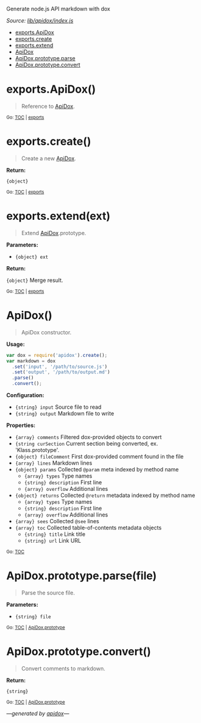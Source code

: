 Generate node.js API markdown with dox

_Source: [lib/apidox/index.js](../lib/apidox/index.js)_

<a name="toc--"></a>

- <a name="toc--exports"></a>[exports.ApiDox](#exportsapidox)
- [exports.create](#exportscreate)
- [exports.extend](#exportsextendext)
- <a name="toc--apidox"></a>[ApiDox](#apidox)
- <a name="toc--apidoxprototype"></a>[ApiDox.prototype.parse](#apidoxprototypeparsefile)
- [ApiDox.prototype.convert](#apidoxprototypeconvert)

<a name="exports"></a>

# exports.ApiDox()

> Reference to [ApiDox](#apidox).

<sub>Go: [TOC](#toc--) | [exports](#toc--exports)</sub>

# exports.create()

> Create a new [ApiDox](#apidox).

**Return:**

`{object}`

<sub>Go: [TOC](#toc--) | [exports](#toc--exports)</sub>

# exports.extend(ext)

> Extend [ApiDox](#apidox).prototype.

**Parameters:**

- `{object} ext`

**Return:**

`{object}` Merge result.

<sub>Go: [TOC](#toc--) | [exports](#toc--exports)</sub>

# ApiDox()

> ApiDox constructor.

**Usage:**

```js
var dox = require('apidox').create();
var markdown = dox
  .set('input', '/path/to/source.js')
  .set('output', '/path/to/output.md')
  .parse()
  .convert();
```

**Configuration:**

- `{string} input` Source file to read
- `{string} output` Markdown file to write

**Properties:**

- `{array} comments` Filtered dox-provided objects to convert
- `{string curSection` Current section being converted, ex. 'Klass.prototype'.
- `{object} fileComment` First dox-provided comment found in the file
- `{array} lines` Markdown lines
- `{object} params` Collected `@param` meta indexed by method name
  - `{array} types` Type names
  - `{string} description` First line
  - `{array} overflow` Additional lines
- `{object} returns` Collected `@return` metadata indexed by method name
  - `{array} types` Type names
  - `{string} description` First line
  - `{array} overflow` Additional lines
- `{array} sees` Collected `@see` lines
- `{array} toc` Collected table-of-contents metadata objects
  - `{string} title` Link title
  - `{string} url` Link URL

<sub>Go: [TOC](#toc--)</sub>

<a name="apidoxprototype"></a>

# ApiDox.prototype.parse(file)

> Parse the source file.

**Parameters:**

- `{string} file`

<sub>Go: [TOC](#toc--) | [ApiDox.prototype](#toc--apidoxprototype)</sub>

# ApiDox.prototype.convert()

> Convert comments to markdown.

**Return:**

`{string}`

<sub>Go: [TOC](#toc--) | [ApiDox.prototype](#toc--apidoxprototype)</sub>

_&mdash;generated by [apidox](https://github.com/codeactual/apidox)&mdash;_
